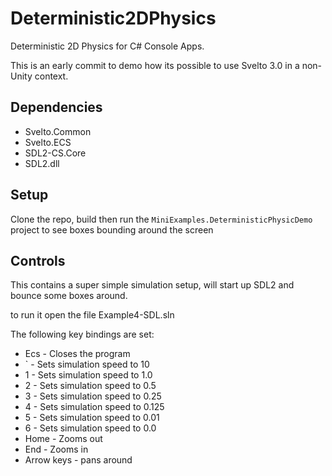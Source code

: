 # Deterministic2DPhysics
Deterministic 2D Physics for C# Console Apps.

This is an early commit to demo how its possible to use Svelto 3.0 in a non-Unity context.

## Dependencies
* Svelto.Common
* Svelto.ECS
* SDL2-CS.Core
* SDL2.dll

## Setup
Clone the repo, build then run the `MiniExamples.DeterministicPhysicDemo` project to see boxes bounding around the screen

## Controls
This contains a super simple simulation setup, will start up SDL2 and bounce some boxes around.

to run it open the file Example4-SDL.sln

The following key bindings are set:
* Ecs - Closes the program
* ` - Sets simulation speed to 10
* 1 - Sets simulation speed to 1.0
* 2 - Sets simulation speed to 0.5
* 3 - Sets simulation speed to 0.25
* 4 - Sets simulation speed to 0.125
* 5 - Sets simulation speed to 0.01
* 6 - Sets simulation speed to 0.0
* Home - Zooms out
* End - Zooms in
* Arrow keys - pans around
